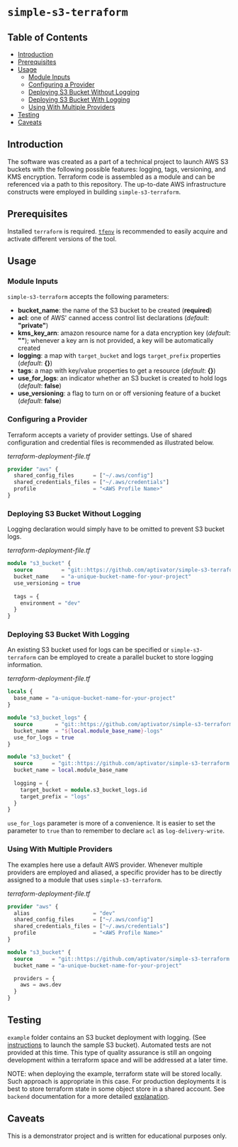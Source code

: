# `simple-s3-terraform`

## Table of Contents

* [Introduction](#introduction)
* [Prerequisites](#prerequisites)
* [Usage](#usage)
  * [Module Inputs](#module-inputs)
  * [Configuring a Provider](#configuring-a-provider)
  * [Deploying S3 Bucket Without Logging](#deploying-s3-bucket-without-logging)
  * [Deploying S3 Bucket With Logging](#deploying-s3-bucket-with-logging)
  * [Using With Multiple Providers](#using-with-multiple-providers)
* [Testing](#testing)
* [Caveats](#caveats)

## Introduction

The software was created as a part of a technical project to launch AWS S3 buckets
with the following possible features: logging, tags, versioning, and KMS encryption.
Terraform code is assembled as a module and can be referenced via a path to this
repository.  The up-to-date AWS infrastructure constructs were employed in building
`simple-s3-terraform`.

## Prerequisites

Installed `terraform` is required.  [`tfenv`](https://github.com/tfutils/tfenv) is
recommended to easily acquire and activate different versions of the tool.

## Usage

### Module Inputs

`simple-s3-terraform` accepts the following parameters:

* **bucket_name**: the name of the S3 bucket to be created (**required**)
* **acl**: one of AWS' canned access control list declarations (*default*: **"private"**)
* **kms_key_arn**: amazon resource name for a data encryption key (*default*: **""**);
  whenever a key arn is not provided, a key will be automatically created
* **logging**: a map with `target_bucket` and logs `target_prefix` properties (*default*: **{}**)
* **tags**: a map with key/value properties to get a resource (*default*: **{}**)
* **use_for_logs**: an indicator whether an S3 bucket is created to hold logs (*default*: **false**)
* **use_versioning**: a flag to turn on or off versioning feature of a bucket (*default*: **false**)

### Configuring a Provider

Terraform accepts a variety of provider settings.  Use of shared configuration
and credential files is recommended as illustrated below.

*terraform-deployment-file.tf*
```tf
provider "aws" {
  shared_config_files      = ["~/.aws/config"]
  shared_credentials_files = ["~/.aws/credentials"]
  profile                  = "<AWS Profile Name>"
}
``` 

### Deploying S3 Bucket Without Logging

Logging declaration would simply have to be omitted to prevent S3 bucket logs.

*terraform-deployment-file.tf*
```tf
module "s3_bucket" {
  source         = "git::https://github.com/aptivator/simple-s3-terraform.git//module"
  bucket_name    = "a-unique-bucket-name-for-your-project"
  use_versioning = true
  
  tags = {
    environment = "dev"
  }
}
```

### Deploying S3 Bucket With Logging

An existing S3 bucket used for logs can be specified or `simple-s3-terraform` can
be employed to create a parallel bucket to store logging information.

*terraform-deployment-file.tf*
```tf
locals {
  base_name = "a-unique-bucket-name-for-your-project"
}

module "s3_bucket_logs" {
  source       = "git::https://github.com/aptivator/simple-s3-terraform.git//module"
  bucket_name  = "${local.module_base_name}-logs"
  use_for_logs = true
}

module "s3_bucket" {
  source      = "git::https://github.com/aptivator/simple-s3-terraform.git//module"
  bucket_name = local.module_base_name
  
  logging = {
    target_bucket = module.s3_bucket_logs.id
    target_prefix = "logs"
  }
}
```

`use_for_logs` parameter is more of a convenience.  It is easier to set the parameter
to `true` than to remember to declare `acl` as `log-delivery-write`.

### Using With Multiple Providers 

The examples here use a default AWS provider.  Whenever multiple providers
are employed and aliased, a specific provider has to be directly assigned
to a module that uses `simple-s3-terraform`.

*terraform-deployment-file.tf*
```tf
provider "aws" {
  alias                    = "dev"
  shared_config_files      = ["~/.aws/config"]
  shared_credentials_files = ["~/.aws/credentials"]
  profile                  = "<AWS Profile Name>"
}

module "s3_bucket" {
  source      = "git::https://github.com/aptivator/simple-s3-terraform.git//module"
  bucket_name = "a-unique-bucket-name-for-your-project"

  providers = {
    aws = aws.dev
  }
}
```

## Testing

`example` folder contains an S3 bucket deployment with logging.  (See [instructions](./example/README.md)
to launch the sample S3 bucket).  Automated tests are not provided at this time.  This type
of quality assurance is still an ongoing development within a terraform space and will be
addressed at a later time.

NOTE: when deploying the example, terraform state will be stored locally.  Such approach
is appropriate in this case.  For production deployments it is best to store terraform
state in some object store in a shared account.  See `backend` documentation for a more
detailed [explanation](https://developer.hashicorp.com/terraform/language/settings/backends/s3).

## Caveats

This is a demonstrator project and is written for educational purposes only.
